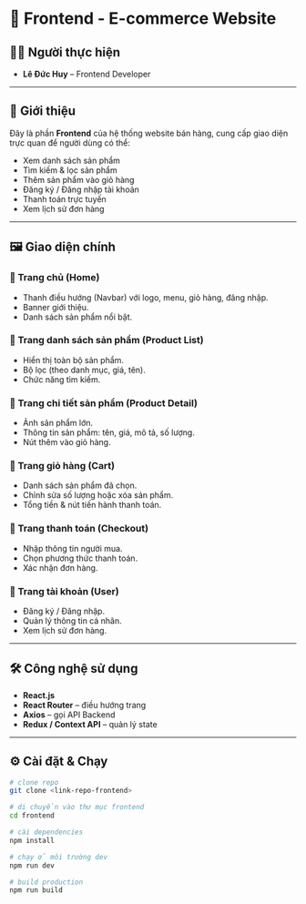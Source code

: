 # 🛒 Frontend - E-commerce Website

## 👨‍💻 Người thực hiện
- **Lê Đức Huy** – Frontend Developer  

---

## 📌 Giới thiệu
Đây là phần **Frontend** của hệ thống website bán hàng, cung cấp giao diện trực quan để người dùng có thể:  
- Xem danh sách sản phẩm  
- Tìm kiếm & lọc sản phẩm  
- Thêm sản phẩm vào giỏ hàng  
- Đăng ký / Đăng nhập tài khoản  
- Thanh toán trực tuyến  
- Xem lịch sử đơn hàng  

---

## 🖼️ Giao diện chính

### 🔹 Trang chủ (Home)
- Thanh điều hướng (Navbar) với logo, menu, giỏ hàng, đăng nhập.  
- Banner giới thiệu.  
- Danh sách sản phẩm nổi bật.  

### 🔹 Trang danh sách sản phẩm (Product List)
- Hiển thị toàn bộ sản phẩm.  
- Bộ lọc (theo danh mục, giá, tên).  
- Chức năng tìm kiếm.  

### 🔹 Trang chi tiết sản phẩm (Product Detail)
- Ảnh sản phẩm lớn.  
- Thông tin sản phẩm: tên, giá, mô tả, số lượng.  
- Nút thêm vào giỏ hàng.  

### 🔹 Trang giỏ hàng (Cart)
- Danh sách sản phẩm đã chọn.  
- Chỉnh sửa số lượng hoặc xóa sản phẩm.  
- Tổng tiền & nút tiến hành thanh toán.  

### 🔹 Trang thanh toán (Checkout)
- Nhập thông tin người mua.  
- Chọn phương thức thanh toán.  
- Xác nhận đơn hàng.  

### 🔹 Trang tài khoản (User)
- Đăng ký / Đăng nhập.  
- Quản lý thông tin cá nhân.  
- Xem lịch sử đơn hàng.  

---

## 🛠️ Công nghệ sử dụng
- **React.js**  
- **React Router** – điều hướng trang  
- **Axios** – gọi API Backend    
- **Redux / Context API** – quản lý state  

---

## ⚙️ Cài đặt & Chạy
```bash
# clone repo
git clone <link-repo-frontend>

# di chuyển vào thư mục frontend
cd frontend

# cài dependencies
npm install

# chạy ở môi trường dev
npm run dev

# build production
npm run build
